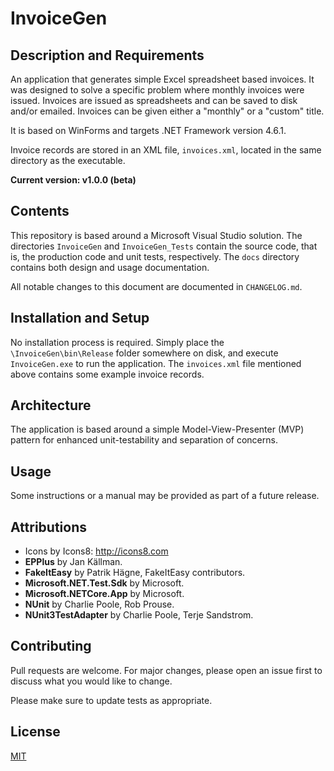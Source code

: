 # InvoiceGen

## Description and Requirements

An application that generates simple Excel spreadsheet based invoices. It was designed to solve a specific problem where monthly invoices were issued. Invoices are issued as spreadsheets and can be saved to disk and/or emailed. Invoices can be given either a "monthly" or a "custom" title.

It is based on WinForms and targets .NET Framework version 4.6.1.

Invoice records are stored in an XML file, `invoices.xml`, located in the same directory as the executable. 

**Current version: v1.0.0 (beta)**

## Contents
This repository is based around a Microsoft Visual Studio solution. The directories `InvoiceGen` and `InvoiceGen_Tests` contain the source code, that is, the production code and unit tests, respectively. The `docs` directory contains both design and usage documentation.

All notable changes to this document are documented in `CHANGELOG.md`.

## Installation and Setup
No installation process is required. Simply place the `\InvoiceGen\bin\Release` folder somewhere on disk, and execute `InvoiceGen.exe` to run the application. The `invoices.xml` file mentioned above contains some example invoice records.

## Architecture
The application is based around a simple Model-View-Presenter (MVP) pattern for enhanced unit-testability and separation of concerns. 

## Usage
Some instructions or a manual may be provided as part of a future release.

## Attributions
- Icons by Icons8: http://icons8.com
- **EPPlus** by Jan Källman.
- **FakeItEasy** by Patrik Hägne, FakeItEasy contributors.
- **Microsoft.NET.Test.Sdk** by Microsoft.
- **Microsoft.NETCore.App** by Microsoft.
- **NUnit** by Charlie Poole, Rob Prouse.
- **NUnit3TestAdapter** by Charlie Poole, Terje Sandstrom.

## Contributing
Pull requests are welcome. For major changes, please open an issue first to discuss what you would like to change.

Please make sure to update tests as appropriate.

## License
[MIT](https://choosealicense.com/licenses/mit/)

